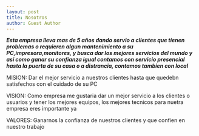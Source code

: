 ```yaml
--- 
layout: post
title: Nosotros 
author: Guest Author
---
```


**_Esta empresa lleva mas de 5 años dando servio a clientes que tienen problemas o requieren algun mantenimiento a su PC,impresora,monitores, y busca dar los mejores servicios del mundo y asi como ganar su confianza igual contamos con servicio presencial hasta la puerta de su casa o a distrancia, contamos tambien con local_**

MISION: Dar el mejor servicio a nuestros clientes hasta que quedebn satisfechos con el cuidado de su PC

VISION: Como empresa me gustaria dar un mejor servicio a los clientes o usuarios y tener los mejores equipos, los mejores tecnicos para nuetra empresa eres importante ya

VALORES: Ganarnos la confianza de nuestros clientes y que confien en nuestro trabajo
